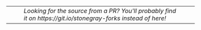 
<table><tr><td><img width=61px/></td><td><i>Looking for the source from a PR?  You'll probably find it on https://git.io/stonegray-forks instead of here!</i><td><img width=61px/></td></td></tr><tr></tr></table>


<img width=45px/>

<!--
- Need some config file inspiration? Try [vimrc](https://github.com/stonegray/.vim), [ssh config](https://github.com/stonegray/.ssh), or the [everything](https://github.com/stonegray/dotfiles)
- Bored? Try some [obfuscated javascript]()
-->
